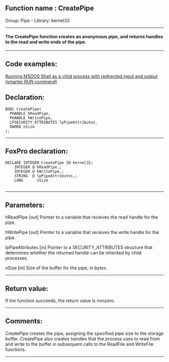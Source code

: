 
## Function name : CreatePipe
Group: Pipe - Library: kernel32    
***  


#### The CreatePipe function creates an anonymous pipe, and returns handles to the read and write ends of the pipe.

***  


## Code examples:
[Running MSDOS Shell as a child process with redirected input and output (smarter RUN command)](../../samples/sample_477.md)  

## Declaration:
```foxpro  
BOOL CreatePipe(
  PHANDLE hReadPipe,
  PHANDLE hWritePipe,
  LPSECURITY_ATTRIBUTES lpPipeAttributes,
  DWORD nSize
);  
```  
***  


## FoxPro declaration:
```foxpro  
DECLARE INTEGER CreatePipe IN kernel32;
	INTEGER @ hReadPipe,;
	INTEGER @ hWritePipe,;
	STRING  @ lpPipeAttributes,;
	LONG      nSize
  
```  
***  


## Parameters:
hReadPipe 
[out] Pointer to a variable that receives the read handle for the pipe. 

hWritePipe 
[out] Pointer to a variable that receives the write handle for the pipe. 

lpPipeAttributes 
[in] Pointer to a SECURITY_ATTRIBUTES structure that determines whether the returned handle can be inherited by child processes.

nSize 
[in] Size of the buffer for the pipe, in bytes.  
***  


## Return value:
If the function succeeds, the return value is nonzero.
  
***  


## Comments:
CreatePipe creates the pipe, assigning the specified pipe size to the storage buffer. CreatePipe also creates handles that the process uses to read from and write to the buffer in subsequent calls to the ReadFile and WriteFile functions.  
  
***  

